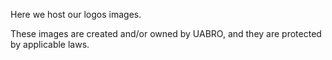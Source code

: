 Here we host our logos images.

These images are created and/or owned by UABRO, and they are protected by applicable laws.
